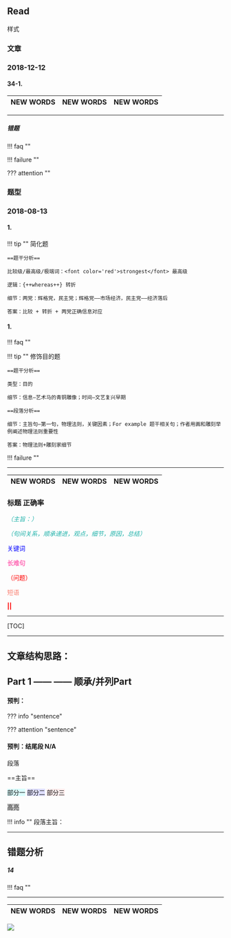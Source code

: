 ## Read

样式

### 文章

### 2018-12-12

#### 34-1.

NEW WORDS |  NEW WORDS |  NEW WORDS
------------ | -------------  | -------------


----

##### 错题

!!! faq ""

!!! failure ""

??? attention ""

### 题型

### 2018-08-13

#### 1.

!!! tip "" 简化题

    ==题干分析==
    
    比较级/最高级/极端词：<font color='red'>strongest</font> 最高级
    
    逻辑：{++whereas++} 转折
       
    细节：两党：辉格党，民主党；辉格党——市场经济，民主党——经济落后
    
    答案：比较 + 转折 + 两党正确信息对应
    
#### 1.

!!! faq ""
    
!!! tip "" 修饰目的题

    ==题干分析==
    
    类型：目的
       
    细节：信息—艺术马的青铜雕像；时间—文艺复兴早期
    
    ==段落分析==
    
    细节：主旨句—第一句，物理法则，关键因素；For example 题干相关句；作者用画和雕刻举例阐述物理法则重要性
    
    答案：物理法则+雕刻家细节
    
!!! failure ""
    
----

NEW WORDS |  NEW WORDS |  NEW WORDS
------------ | -------------  | -------------


<h3>标题 正确率</h3>

<font color='LightSeaGreen'>*（主旨：）*</font>

<font color='LightSeaGreen'>*（句间关系，顺承递进，观点，细节，原因，总结）*</font>

<font color='Blue'>关键词</font>

<font color='hotpink'>**长难句**</font>

<font color='red'>（问题）</font>

<font color='Salmon'>短语</font>

<font color='red'>**||**</font>

----

[TOC]

----

## 文章结构思路：
## Part 1 —— —— 顺承/并列Part 
#### 预判：

??? info "sentence"

??? attention "sentence"

#### 预判：结尾段 N/A

段落

==主旨==

<span style="background: #D9FFFF">部分一</span>
<span style="background: #DDDDFF">部分二</span>
<span style="background: #FFECEC">部分三</span>

<span style="background: #D3D3D3">高亮</span>

!!! info ""
    段落主旨：
    
---

## 错题分析
##### 14

!!! faq ""

----
    
NEW WORDS |  NEW WORDS |  NEW WORDS
------------ | -------------  | -------------
    
    
![](../images/.png)